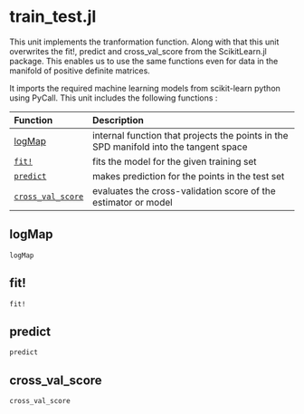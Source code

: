 # train_test.jl

This unit implements the tranformation function. Along with that this unit
overwrites the fit!, predict and cross_val_score from the ScikitLearn.jl package.
This enables us to use the same functions even for data in the manifold of positive
definite matrices.

It imports the required machine learning models from scikit-learn python using PyCall. This unit includes the following functions :

| Function   | Description |
|:---------- |:----------- |
| [logMap](@ref) | internal function that projects the points in the SPD manifold into the tangent space|
| [`fit!`](@ref) | fits the model for the given training set|
| [`predict`](@ref) | makes prediction for the points in the test set|
| [`cross_val_score`](@ref) | evaluates the cross-validation score of the estimator or model|


## logMap

```@docs
logMap
```

## fit!

```@docs
fit!
```

## predict

```@docs
predict
```

## cross_val_score

```@docs
cross_val_score
```


 
